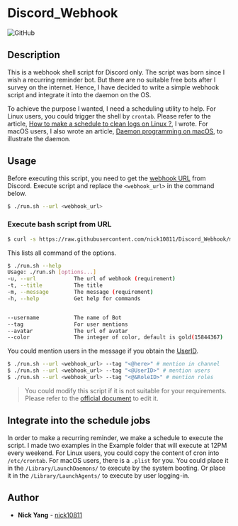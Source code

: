 # Discord_Webhook

![GitHub](https://img.shields.io/github/license/nick10811/Discord_Webhook)

## Description
This is a webhook shell script for Discord only. The script was born since I wish a recurring reminder bot. But there are no suitable free bots after I survey on the internet. Hence, I have decided to write a simple webhook script and integrate it into the daemon on the OS.

To achieve the purpose I wanted, I need a scheduling utility to help. For Linux users, you could trigger the shell by `crontab`. Please refer to the article, [How to make a schedule to clean logs on Linux ?](https://nick10811.github.io/2016/05/09/how-to-make-schedule-to-clean-logs-on/), I wrote. For macOS users, I also wrote an article, [Daemon programming on macOS](https://nick10811.github.io/2022/03/05/Daemon-programming-on-macOS/), to illustrate the daemon.

## Usage
Before executing this script, you need to get the [webhook URL](https://support.discord.com/hc/en-us/articles/228383668-Intro-to-Webhooks) from Discord. Execute script and replace the `<webhook_url>` in the command below.

```bash
$ ./run.sh --url <webhook_url>
```

### Execute bash script from URL

```bash
$ curl -s https://raw.githubusercontent.com/nick10811/Discord_Webhook/master/run.sh | bash -s -- -u <webhook_url>
```

This lists all command of the options.

```bash
$ ./run.sh --help
Usage: ./run.sh [options...]
-u, --url            The url of webhook (requirement)
-t, --title          The title
-m, --message        The message (requirement)
-h, --help           Get help for commands


--username           The name of Bot
--tag                For user mentions
--avatar             The url of avatar
--color              The integer of color, default is gold(15844367)

```

You could mention users in the message if you obtain the [UserID](https://support.discord.com/hc/en-us/articles/206346498-Where-can-I-find-my-User-Server-Message-ID-).

```bash
$ ./run.sh --url <webhook_url> --tag "<@here>" # mention in channel
$ ./run.sh --url <webhook_url> --tag "<@UserID>" # mention users
$ ./run.sh --url <webhook_url> --tag "<@&RoleID>" # mention roles
```

> You could modify this script if it is not suitable for your requirements. Please refer to the [official document](https://discord.com/developers/docs/resources/webhook#execute-webhook) to edit it.

## Integrate into the schedule jobs
In order to make a recurring reminder, we make a schedule to execute the script. I made two examples in the Example folder that will execute at 12PM every weekend. For Linux users, you could copy the content of cron into `/etc/crontab`. For macOS users, there is a `.plist` for you. You could place it in the `/Library/LaunchDaemons/` to execute by the system booting. Or place it in the `/Library/LaunchAgents/` to execute by user logging-in.

## Author
* **Nick Yang** - [nick10811](https://github.com/nick10811)
